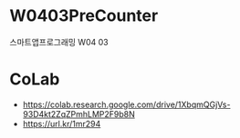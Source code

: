 # W0403PreCounter
스마트앱프로그래밍 W04 03

# CoLab
- https://colab.research.google.com/drive/1XbqmQGjVs-93D4kt2ZqZPmhLMP2F9b8N
- https://url.kr/1mr294
